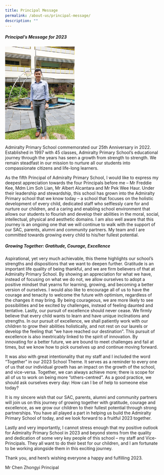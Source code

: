 ```yaml
---
title: Principal Message
permalink: /about-us/principal-message/
description: ""
---
```

##### Principal’s Message for 2023

<img src="/images/20221213_105903.jpg" 
     style="width:45%">

Admiralty Primary School commemorated our 25th Anniversary in 2022. Established in 1997 with 45 classes, Admiralty Primary School’s educational journey through the years has seen a growth from strength to strength. We remain steadfast in our mission to nurture all our students into compassionate citizens and life-long learners.

As the fifth Principal of Admiralty Primary School, I would like to express my deepest appreciation towards the four Principals before me – Mr Freddie Kee, Mdm Lim Soh Lian, Mr Albert Alcantara and Mr Pek Wee Haur. Under their leadership and stewardship, this school has grown into the Admiralty Primary school that we know today – a school that focuses on the holistic development of every child, dedicated staff who selflessly care for and nurture our children, and a caring and enabling school environment that allows our students to flourish and develop their abilities in the moral, social, intellectual, physical and aesthetic domains. I am also well aware that this journey is an ongoing one that we will continue to walk with the support of our SAC, parents, alumni and community partners. My team and I are committed towards growing every child to his/her fullest potential. 


##### Growing Together: Gratitude, Courage, Excellence

Aspirational, yet very much achievable, this theme highlights our school’s strengths and dispositions that we want to deepen further. Gratitude is an important life quality of being thankful, and we are firm believers of that at Admiralty Primary School. By showing an appreciation for what we have, instead of focusing on what we do not, we allow ourselves to adopt a positive mindset that yearns for learning, growing, and becoming a better version of ourselves. I would also like to encourage all of us to have the courage and tenacity to welcome the future with optimism, regardless of the changes it may bring. By being courageous, we are more likely to see possibilities and be excited by challenges, instead of feeling daunted and tentative. Lastly, our pursuit of excellence should never cease. We firmly believe that every child wants to learn and have unique inclinations and strengths. In our pursuit of excellence, we shall patiently work with our children to grow their abilities holistically, and not rest on our laurels or develop the feeling that “we have reached our destination”. This pursuit of excellence is also inextricably linked to the spirit of innovation. By innovating for a better future, we are bound to meet challenges and fail at times, but we know how to pick ourselves up and continue moving forward.  

It was also with great intentionality that my staff and I included the word “Together” in our 2023 School Theme. It serves as a reminder to every one of us that our individual growth has an impact on the growth of the school, and vice-versa. Together, we can always achieve more; there is scope for all of us to work on being more “others-centred”. As a good practice, we should ask ourselves every day: How can I be of help to someone else today? 

It is my sincere wish that our SAC, parents, alumni and community partners will join us on this journey of growing together with gratitude, courage and excellence, as we grow our children to their fullest potential through strong partnerships. You have all played a part in helping us build the Admiralty Primary School of today, and we look forward to a fruitful 2023 together. 

Lastly and very importantly, I cannot stress enough that my positive outlook for Admiralty Primary School in 2023 and beyond stems from the quality and dedication of some very key people of this school – my staff and Vice-Principals. They all want to do their best for our children, and I am fortunate to be working alongside them in this exciting journey. 

Thank you, and here’s wishing everyone a happy and fulfilling 2023. 

Mr Chen Zhongyi
Principal